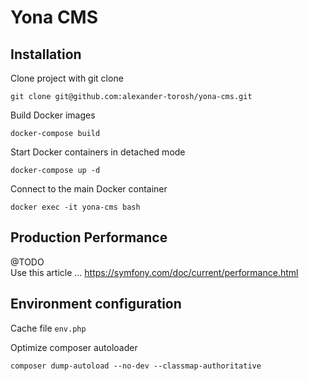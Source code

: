 # Yona CMS

## Installation

Clone project with git clone

    git clone git@github.com:alexander-torosh/yona-cms.git
    
Build Docker images

    docker-compose build
    
Start Docker containers in detached mode

    docker-compose up -d
    
Connect to the main Docker container

    docker exec -it yona-cms bash
    
## Production Performance

@TODO  
Use this article ... https://symfony.com/doc/current/performance.html

## Environment configuration

Cache file `env.php`

Optimize composer autoloader

    composer dump-autoload --no-dev --classmap-authoritative